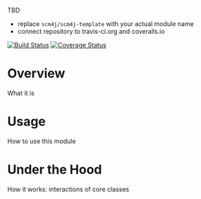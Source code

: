 TBD
- replace `scm4j/scm4j-template` with your actual module name
- connect repository to travis-ci.org and coveralls.io

[![Build Status](https://travis-ci.org/scm4j/scm4j-template.svg?branch=master)](https://travis-ci.org/scm4j/scm4j-template)
[![Coverage Status](https://coveralls.io/repos/scm4j/scm4j-template/badge.png)](https://coveralls.io/r/scm4j/scm4j-template)

# Overview

What it is

# Usage

How to use this module

# Under the Hood

How it works: interactions of core classes


